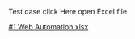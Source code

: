 Test case click Here open Excel file

[#1 Web Automation.xlsx](https://github.com/user-attachments/files/18519750/1.Web.Automation.xlsx)
